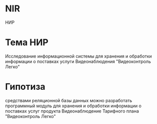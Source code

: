 # NIR
НИР
# Тема НИР
Исследование информационной системы для хранения и обработки информации о поставках услуги Видеонаблюдения "Видеоконтроль Легко"
# Гипотиза
средствами реляционной базы данных можно разработать программный модуль для хранения и обработки информации о поставках услуг продукта Видеонаблюдение Тарифного плана "Видеоконтроль Легко"